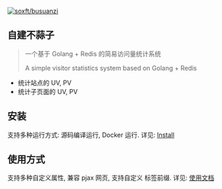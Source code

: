 [![soxft/busuanzi](https://socialify.git.ci/soxft/busuanzi/image?description=1&font=Bitter&forks=1&language=1&logo=https://raw.githubusercontent.com/soxft/busuanzi/main/dist/favicon.svg&name=1&owner=1&pattern=Solid&stargazers=1&theme=Dark)](https://busuanzi.9420.ltd)

## 自建不蒜子 

> 一个基于 Golang + Redis 的简易访问量统计系统
> 
> A simple visitor statistics system based on Golang + Redis
  
  - 统计站点的 UV, PV
  - 统计子页面的 UV, PV

## 安装

支持多种运行方式: 源码编译运行, Docker 运行. 详见: [Install](https://github.com/soxft/busuanzi/wiki/install)

## 使用方式

支持多种自定义属性, 兼容 pjax 网页, 支持自定义 标签前缀. 详见: [使用文档](https://github.com/soxft/busuanzi/wiki/usage)